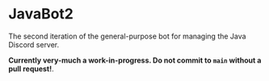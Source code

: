 # JavaBot2
The second iteration of the general-purpose bot for managing the Java Discord server.

**Currently very-much a work-in-progress. Do not commit to `main` without a pull request!**.
